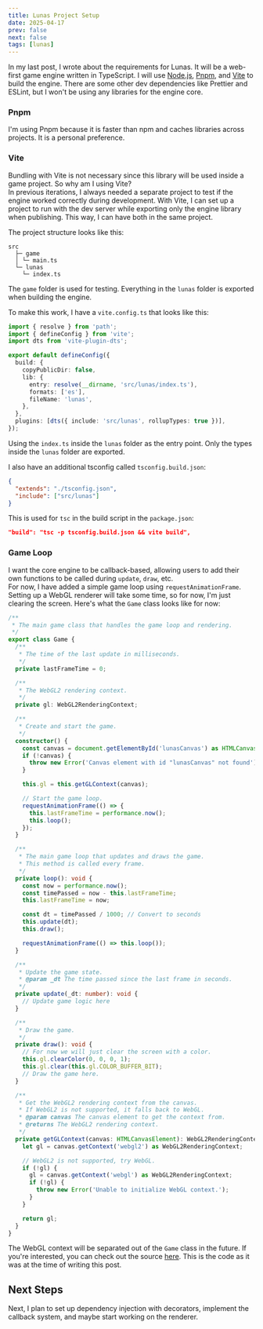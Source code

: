 ```yaml
---
title: Lunas Project Setup
date: 2025-04-17
prev: false
next: false
tags: [lunas]
---
```


In my last post, I wrote about the requirements for Lunas. It will be a web-first game engine written in TypeScript. I will use [Node.js](https://nodejs.org/en), [Pnpm](https://pnpm.io), and [Vite](https://vite.dev) to build the engine. There are some other dev dependencies like Prettier and ESLint, but I won't be using any libraries for the engine core.

### Pnpm
I'm using Pnpm because it is faster than npm and caches libraries across projects. It is a personal preference. 

### Vite
Bundling with Vite is not necessary since this library will be used inside a game project. So why am I using Vite?  
In previous iterations, I always needed a separate project to test if the engine worked correctly during development. With Vite, I can set up a project to run with the dev server while exporting only the engine library when publishing. This way, I can have both in the same project.

The project structure looks like this:

```
src
  ├─ game
  │ └─ main.ts
  └─ lunas
    └─ index.ts
```
The `game` folder is used for testing. Everything in the `lunas` folder is exported when building the engine.

To make this work, I have a `vite.config.ts` that looks like this:
```ts
import { resolve } from 'path';
import { defineConfig } from 'vite';
import dts from 'vite-plugin-dts';

export default defineConfig({
  build: {
    copyPublicDir: false,
    lib: {
      entry: resolve(__dirname, 'src/lunas/index.ts'),
      formats: ['es'],
      fileName: 'lunas',
    },
  },
  plugins: [dts({ include: 'src/lunas', rollupTypes: true })],
});
```

Using the `index.ts` inside the `lunas` folder as the entry point. Only the types inside the `lunas` folder are exported.

I also have an additional tsconfig called `tsconfig.build.json`:
```json
{
  "extends": "./tsconfig.json",
  "include": ["src/lunas"]
}
```

This is used for `tsc` in the build script in the `package.json`:
```json
"build": "tsc -p tsconfig.build.json && vite build",
```

### Game Loop
I want the core engine to be callback-based, allowing users to add their own functions to be called during `update`, `draw`, etc.  
For now, I have added a simple game loop using `requestAnimationFrame`. Setting up a WebGL renderer will take some time, so for now, I'm just clearing the screen. Here's what the `Game` class looks like for now:
```ts
/**
 * The main game class that handles the game loop and rendering.
 */
export class Game {
  /**
   * The time of the last update in milliseconds.
   */
  private lastFrameTime = 0;

  /**
   * The WebGL2 rendering context.
   */
  private gl: WebGL2RenderingContext;

  /**
   * Create and start the game.
   */
  constructor() {
    const canvas = document.getElementById('lunasCanvas') as HTMLCanvasElement;
    if (!canvas) {
      throw new Error('Canvas element with id "lunasCanvas" not found');
    }

    this.gl = this.getGLContext(canvas);

    // Start the game loop.
    requestAnimationFrame(() => {
      this.lastFrameTime = performance.now();
      this.loop();
    });
  }

  /**
   * The main game loop that updates and draws the game.
   * This method is called every frame.
   */
  private loop(): void {
    const now = performance.now();
    const timePassed = now - this.lastFrameTime;
    this.lastFrameTime = now;

    const dt = timePassed / 1000; // Convert to seconds
    this.update(dt);
    this.draw();

    requestAnimationFrame(() => this.loop());
  }

  /**
   * Update the game state.
   * @param _dt The time passed since the last frame in seconds.
   */
  private update(_dt: number): void {
    // Update game logic here
  }

  /**
   * Draw the game.
   */
  private draw(): void {
    // For now we will just clear the screen with a color.
    this.gl.clearColor(0, 0, 0, 1);
    this.gl.clear(this.gl.COLOR_BUFFER_BIT);
    // Draw the game here.
  }

  /**
   * Get the WebGL2 rendering context from the canvas.
   * If WebGL2 is not supported, it falls back to WebGL.
   * @param canvas The canvas element to get the context from.
   * @returns The WebGL2 rendering context.
   */
  private getGLContext(canvas: HTMLCanvasElement): WebGL2RenderingContext {
    let gl = canvas.getContext('webgl2') as WebGL2RenderingContext;

    // WebGL2 is not supported, try WebGL.
    if (!gl) {
      gl = canvas.getContext('webgl') as WebGL2RenderingContext;
      if (!gl) {
        throw new Error('Unable to initialize WebGL context.');
      }
    }

    return gl;
  }
}
```

The WebGL context will be separated out of the `Game` class in the future. If you're interested, you can check out the source [here](https://github.com/lunas-engine/lunas-core/tree/v0.0.1). This is the code as it was at the time of writing this post.

## Next Steps
Next, I plan to set up dependency injection with decorators, implement the callback system, and maybe start working on the renderer.
